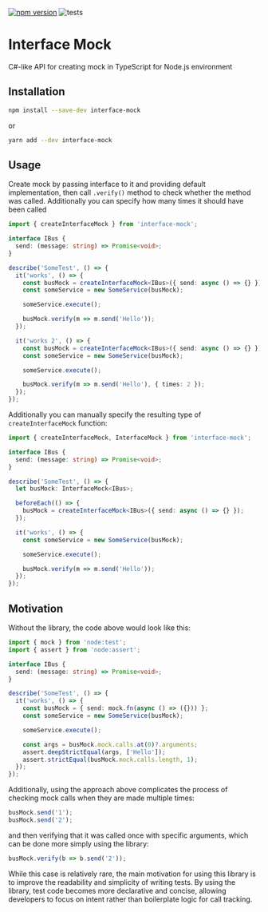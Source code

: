 [![npm version](https://img.shields.io/npm/v/interface-mock)](https://www.npmjs.com/package/interface-mock)
![tests](https://github.com/bacebu4/interface-mock/actions/workflows/test.yaml/badge.svg?branch=master)

# Interface Mock

C#-like API for creating mock in TypeScript for Node.js environment

## Installation

```bash
npm install --save-dev interface-mock
```

or

```bash
yarn add --dev interface-mock
```

## Usage

Create mock by passing interface to it and providing default implementation, then call `.verify()` method to check whether the method was called. Additionally you can specify how many times it should have been called

```ts
import { createInterfaceMock } from 'interface-mock';

interface IBus {
  send: (message: string) => Promise<void>;
}

describe('SomeTest', () => {
  it('works', () => {
    const busMock = createInterfaceMock<IBus>({ send: async () => {} });
    const someService = new SomeService(busMock);

    someService.execute();

    busMock.verify(m => m.send('Hello'));
  });

  it('works 2', () => {
    const busMock = createInterfaceMock<IBus>({ send: async () => {} });
    const someService = new SomeService(busMock);

    someService.execute();

    busMock.verify(m => m.send('Hello'), { times: 2 });
  });
});
```

Additionally you can manually specify the resulting type of `createInterfaceMock` function:

```ts
import { createInterfaceMock, InterfaceMock } from 'interface-mock';

interface IBus {
  send: (message: string) => Promise<void>;
}

describe('SomeTest', () => {
  let busMock: InterfaceMock<IBus>;

  beforeEach(() => {
    busMock = createInterfaceMock<IBus>({ send: async () => {} });
  });

  it('works', () => {
    const someService = new SomeService(busMock);

    someService.execute();

    busMock.verify(m => m.send('Hello'));
  });
});
```

## Motivation

Without the library, the code above would look like this:

```ts
import { mock } from 'node:test';
import { assert } from 'node:assert';

interface IBus {
  send: (message: string) => Promise<void>;
}

describe('SomeTest', () => {
  it('works', () => {
    const busMock = { send: mock.fn(async () => ({})) };
    const someService = new SomeService(busMock);

    someService.execute();

    const args = busMock.mock.calls.at(0)?.arguments;
    assert.deepStrictEqual(args, ['Hello']);
    assert.strictEqual(busMock.mock.calls.length, 1);
  });
});
```

Additionally, using the approach above complicates the process of checking mock calls when they are made multiple times:

```ts
busMock.send('1');
busMock.send('2');
```

and then verifying that it was called once with specific arguments, which can be done more simply using the library:

```ts
busMock.verify(b => b.send('2'));
```

While this case is relatively rare, the main motivation for using this library is to improve the readability and simplicity of writing tests. By using the library, test code becomes more declarative and concise, allowing developers to focus on intent rather than boilerplate logic for call tracking.
